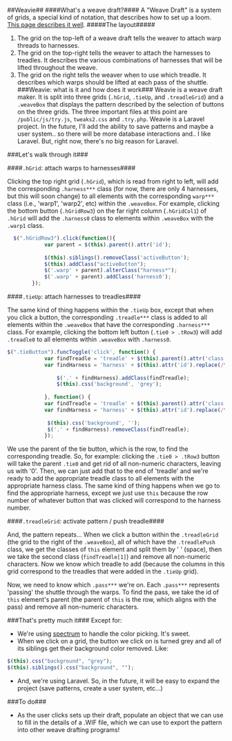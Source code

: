 ##Weavie##
####What's a weave draft?####
A "Weave Draft" is a system of grids, a special kind of notation, that describes how to set up a loom. [This page describes it well](http://www.weaverscraft.com/hints.html).
#####The layout#####
1. The grid on the top-left of a weave draft tells the weaver to attach warp threads to harnesses. 
2. The grid on the top-right tells the weaver to attach the harnesses to treadles. It describes the various combinations of harnesses that will be lifted throughout the weave.
3. The grid on the right tells the weaver when to use which treadle. It describes which warps should be lifted at each pass of the shuttle.
###Weavie: what is it and how does it work###
Weavie is a weave draft maker. It is split into three grids (`.hGrid`, `.tieUp`, and  `.treadleGrid`) and a `.weaveBox` that displays the pattern described by the selection of buttons on the three grids. The three important files at this point are `/public/js/try.js`, `tweaks2.css` and `.try.php`. Weavie is a Laravel project. In the future, I'll add the ability to save patterns and maybe a user system.. so there will be more database interactions and.. I like Laravel. But, right now, there's no big reason for Laravel.

###Let's walk through it###

####`.hGrid`: attach warps to harnesses####

Clicking the top right grid (`.hGrid`), which is read from right to left, will add the corresponding `.harness***`  class (for now, there are only 4 harnesses, but this will soon change) to all elements with the corresponding `warp***` class (i.e., 'warp1', 'warp2', etc) within the `.weaveBox`. For example, clicking the bottom button (`.hGridRow3`) on the far right column (`.hGridCol1`) of `.hGrid` will add the `.harness0` class to elements within `.weaveBox` with the `.warp1` class.

```javascript
  $(".hGridRow3").click(function(){
			var parent = $(this).parent().attr('id');
		
			$(this).siblings().removeClass('activeButton');
			$(this).addClass("activeButton");
			$('.warp' + parent).alterClass("harness*");
			$('.warp' + parent).addClass('harness0');
		});
```
		
####`.tieUp`: attach harnesses to treadles####

The same kind of thing happens within the `.tieUp` box, except that when you click a button, the corresponding `.treadle***` class is added to all elements within the `.weaveBox` that have the corresponding `.harness***` class. For example, clicking the bottom left button (`.tie0 > .tRow3`) will add `.treadle0` to all elements within `.weaveBox` with `.harness0`.

```javascript
$(".tieButton").funcToggle('click', function() {
			var findTreadle = 'treadle' + $(this).parent().attr('class').replace(/\D/g,'');		
			var findHarness = 'harness' + $(this).attr('id').replace(/\D/g,'');;
			
				$('.' + findHarness).addClass(findTreadle);
				$(this).css('background', 'grey');
				
			}, function() {
			var findTreadle = 'treadle' + $(this).parent().attr('class').replace(/\D/g,'');;		
			var findHarness = 'harness' + $(this).attr('id').replace(/\D/g,'');;
			
			 $(this).css('background', '');
			 $('.' + findHarness).removeClass(findTreadle);
			});
```
We use the parent of the tie button, which is the row, to find the corresponding treadle. So, for example: clicking the `.tie0 > .tRow3` button will take the parent `.tie0` and get rid of all non-numeric characters, leaving us with '0'. Then, we can just add that to the end of 'treadle' and we're ready to add the appropriate treadle class to all elements with the appropriate harness class. The same kind of thing happens when we go to find the appropriate harness, except we just use `this` because the row number of whatever button that was clicked will correspond to the harness number. 

####`.treadleGrid`: activate pattern / push treadle####

And, the pattern repeats... When we click a button within the `.treadleGrid` (the grid to the right of the `.weaveBox`), all of which have the `.treadlePush` class, we get the classes of `this` element and split them by ' ' (space), then we take the second class (`findTreadle[1]`) and remove all non-numeric characters. Now we know which treadle to add (because the columns in this grid correspond to the treadles that were added in the `.tieUp` grid). 

Now, we need to know which `.pass***` we're on. Each `.pass***` represents 'passing' the shuttle through the warps. To find the pass, we take the id of `this` element's parent (the parent of `this` is the row, which aligns with the pass) and remove all non-numeric characters.

###That's pretty much it###
Except for:
* We're using [spectrum](https://bgrins.github.io/spectrum/) to handle the color picking. It's sweet.
* When we click on a grid, the button we click on is turned grey and all of its siblings get their background color removed. Like: 
```javascript 
$(this).css("background", "grey");
$(this).siblings().css("background", "");
```
* And, we're using Laravel. So, in the future, it will be easy to expand the project (save patterns, create a user system, etc...)

###To do###
* As the user clicks sets up their draft, populate an object that we can use to fill in the details of a .WIF file, which we can use to export the pattern into other weave drafting programs! 

